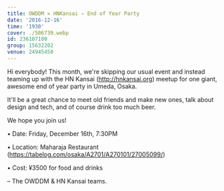 ```yaml
---
title: OWDDM ✕ HNKansai − End of Year Party
date: '2016-12-16'
time: '1930'
cover: ./506739.webp
id: 236107100
group: 15632202
venue: 24945450
---
```


Hi everybody! This month, we're skipping our usual event and instead teaming up with the HN Kansai (http://hnkansai.org) meetup for one giant, awesome end of year party in Umeda, Osaka.

It'll be a great chance to meet old friends and make new ones, talk about design and tech, and of course drink too much beer.

We hope you join us!

• Date: Friday, December 16th, 7:30PM

• Location: Maharaja Restaurant (https://tabelog.com/osaka/A2701/A270101/27005099/)

• Cost: ¥3500 for food and drinks

– The OWDDM & HN Kansai teams.
